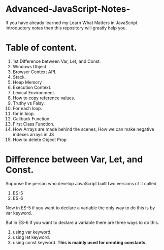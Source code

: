 # Advanced-JavaScript-Notes-
If you have already learned my Learn What Matters in JavaScript introductory notes then this repository will greatly help you.  

# Table of content.

1. 1st Difference between Var, Let, and Const.
2. Windows Object.
3. Browser Context API.
4. Stack.
5. Heap Memory
6. Execution Context.
7. Lexical Environment.
8. How to copy reference values.
9. Truthy vs Falsy.
10. For each loop.
11. for in loop.
12. Callback Function.
13. First Class Function.
14. How Arrays are made behind the scenes, How we can make negative indexes arrays in JS
15. How to delete Object Prop

# Difference between Var, Let, and Const.

Suppose the person who develop JavaScript built two versions of it called.

1. ES-5
2. ES-6

Now in ES-5 if you want to declare a variable the only way to do this is by var keyword.

But in ES-6 if you want to declare a variable there are three ways to do this.

1. using var keyword.
2. using let keyword.
3. using const keyword. **This is mainly used for creating constants.**
